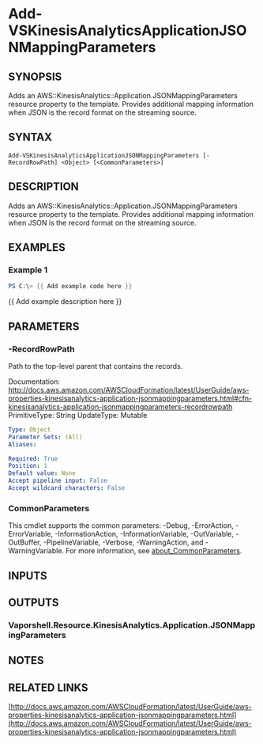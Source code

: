 # Add-VSKinesisAnalyticsApplicationJSONMappingParameters

## SYNOPSIS
Adds an AWS::KinesisAnalytics::Application.JSONMappingParameters resource property to the template.
Provides additional mapping information when JSON is the record format on the streaming source.

## SYNTAX

```
Add-VSKinesisAnalyticsApplicationJSONMappingParameters [-RecordRowPath] <Object> [<CommonParameters>]
```

## DESCRIPTION
Adds an AWS::KinesisAnalytics::Application.JSONMappingParameters resource property to the template.
Provides additional mapping information when JSON is the record format on the streaming source.

## EXAMPLES

### Example 1
```powershell
PS C:\> {{ Add example code here }}
```

{{ Add example description here }}

## PARAMETERS

### -RecordRowPath
Path to the top-level parent that contains the records.

Documentation: http://docs.aws.amazon.com/AWSCloudFormation/latest/UserGuide/aws-properties-kinesisanalytics-application-jsonmappingparameters.html#cfn-kinesisanalytics-application-jsonmappingparameters-recordrowpath
PrimitiveType: String
UpdateType: Mutable

```yaml
Type: Object
Parameter Sets: (All)
Aliases:

Required: True
Position: 1
Default value: None
Accept pipeline input: False
Accept wildcard characters: False
```

### CommonParameters
This cmdlet supports the common parameters: -Debug, -ErrorAction, -ErrorVariable, -InformationAction, -InformationVariable, -OutVariable, -OutBuffer, -PipelineVariable, -Verbose, -WarningAction, and -WarningVariable. For more information, see [about_CommonParameters](http://go.microsoft.com/fwlink/?LinkID=113216).

## INPUTS

## OUTPUTS

### Vaporshell.Resource.KinesisAnalytics.Application.JSONMappingParameters
## NOTES

## RELATED LINKS

[http://docs.aws.amazon.com/AWSCloudFormation/latest/UserGuide/aws-properties-kinesisanalytics-application-jsonmappingparameters.html](http://docs.aws.amazon.com/AWSCloudFormation/latest/UserGuide/aws-properties-kinesisanalytics-application-jsonmappingparameters.html)

